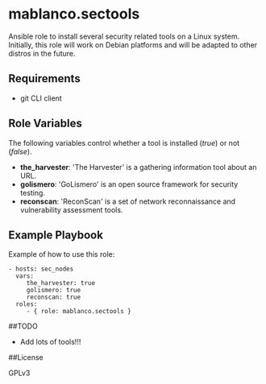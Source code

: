 # mablanco.sectools

Ansible role to install several security related tools on a Linux system. Initially, this role will work on Debian platforms and will be adapted to other distros in the future.

## Requirements
- git CLI client

## Role Variables

The following variables control whether a tool is installed (*true*) or not (*false*).

- **the_harvester**: 'The Harvester' is a gathering information tool about an URL.
- **golismero**: 'GoLismero' is an open source framework for security testing.
- **reconscan**: 'ReconScan' is a set of network reconnaissance and vulnerability assessment tools.

## Example Playbook

Example of how to use this role:

    - hosts: sec_nodes
      vars:
         the_harvester: true
         golismero: true
         reconscan: true
      roles:
         - { role: mablanco.sectools }

##TODO

- Add lots of tools!!!

##License

GPLv3
